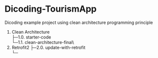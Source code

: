 # Dicoding-TourismApp
Dicoding example project using clean architecture programming principle

1. Clean Architecture\
├─1.0. starter-code\
└─1.1. clean-architecture-final\
2. Retrofit2
├─2.0. update-with-retrofit\
└─

